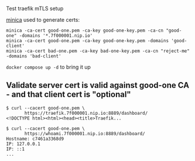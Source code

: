 Test traefik mTLS setup

[minica](https://github.com/fopina/minica/releases/tag/v1.0.2-1) used to generate certs:

```
minica -ca-cert good-one.pem -ca-key good-one-key.pem -ca-cn "good-one" -domains '*.7f000001.nip.io'
minica -ca-cert good-one.pem -ca-key good-one-key.pem -domains 'good-client'
minica -ca-cert bad-one.pem -ca-key bad-one-key.pem -ca-cn "reject-me" -domains 'bad-client'
```

`docker compose up -d` to bring it up

## Validate server cert is valid against good-one CA - and that client cert is "optional"

```
$ curl --cacert good-one.pem \
       https://traefik.7f000001.nip.io:8889/dashboard/ 
<!DOCTYPE html><html><head><title>Traefik...

$ curl --cacert good-one.pem \
       https://whoami.7f000001.nip.io:8889/dashboard/ 
Hostname: c7461a3368d9
IP: 127.0.0.1
IP: ::1
...
```
